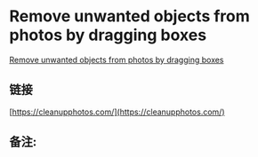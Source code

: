 # Remove unwanted objects from photos by dragging boxes
[Remove unwanted objects from photos by dragging boxes](https://cleanupphotos.com/) 

## 链接

 [https://cleanupphotos.com/](https://cleanupphotos.com/) 

## 备注:
